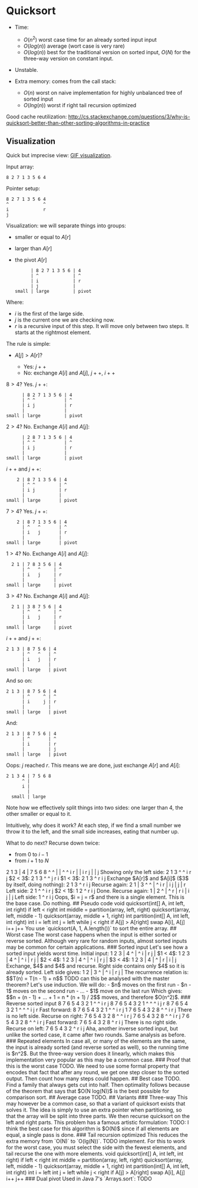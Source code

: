 # Quicksort

-   Time:

    - $O(n^2)$ worst case time for an already sorted input input
    - $O(log(n))$ average (wort case is very rare)
    - $O(log(n))$ best for the traditional version on sorted input, $O(N)$ for the three-way version on constant input.

-   Unstable.

-   Extra memory: comes from the call stack:

    -   $O(n)$ worst on naive implementation for highly unbalanced tree of sorted input
    -   $O(lng(n))$ worst if right tail recursion optimized

Good cache reutilization: <http://cs.stackexchange.com/questions/3/why-is-quicksort-better-than-other-sorting-algorithms-in-practice>

## Visualization

Quick but imprecise view: [GIF visualization](http://upload.wikimedia.org/wikipedia/commons/6/6a/Sorting_quicksort_anim.gif).

Input array:

    8 2 7 1 3 5 6 4

Pointer setup:

    8 2 7 1 3 5 6 4
    ^             ^
    i             r
    j

Visualization: we will separate things into groups:

-   smaller or equal to $A[r]$

-   larger than $A[r]$

-   the pivot $A[r]$

              | 8 2 7 1 3 5 6 | 4
              | ^             | ^
              | i             | r
              | j             |
        small | large         | pivot


Where:

- $i$ is the first of the large side.
- $j$ is the current one we are checking now.
- $r$ is a recursive input of this step. It will move only between two steps. It starts at the rightmost element.

The rule is simple:

-   $A[j] > A[r]$?

    - Yes:  $j++$
    - No: exchange $A[i]$ and $A[j]$, $j++$, $i++$

$8 > 4$? Yes. $j++$:

          | 8 2 7 1 3 5 6 | 4
          | ^ ^           | ^
          | i j           | r
          |               |
    small | large         | pivot

$2 > 4$? No. Exchange $A[i]$ and $A[j]$:

          | 2 8 7 1 3 5 6 | 4
          | ^ ^           | ^
          | i j           | r
          |               |
    small | large         | pivot

$i++$ and $j++$:

        2 | 8 7 1 3 5 6 | 4
          | ^ ^         | ^
          | i j         | r
          |             |
    small | large       | pivot

$7 > 4$? Yes. $j++$:

        2 | 8 7 1 3 5 6 | 4
          | ^   ^       | ^
          | i   j       | r
          |             |
    small | large       | pivot

$1 > 4$? No. Exchange $A[i]$ and $A[j]$:

      2 1 | 7 8 3 5 6 | 4
          | ^   ^     | ^
          | i   j     | r
          |           |
    small | large     | pivot

$3 > 4$? No. Exchange $A[i]$ and $A[j]$:

      2 1 | 3 8 7 5 6 | 4
          | ^   ^     | ^
          | i   j     | r
          |           |
    small | large     | pivot

$i++$ and $j++$:

    2 1 3 | 8 7 5 6 | 4
          | ^   ^   | ^
          | i   j   | r
          |         |
    small | large   | pivot

And so on:

    2 1 3 | 8 7 5 6 | 4
          | ^     ^ | ^
          | i     j | r
          |         |
    small | large   | pivot

And:

    2 1 3 | 8 7 5 6 | 4
          | ^       | ^
          | i       | r
          |         | j
    small | large   | pivot

Oops: $j$ reached $r$. This means we are done, just exchange $A[r]$ and $A[i]$:

    2 1 3 4 | 7 5 6 8
          ^ |
          i |
            |
      small | large

Note how we effectively split things into two sides: one larger than $4$, the other smaller or equal to it.

Intuitively, why does it work? At each step, if we find a small number we throw it to the left, and the small side increases, eating that number up.

What to do next? Recurse down twice:

- from $0$ to $i - 1$
- from $i + 1$ to $N$

<!-- --!>

    2 1 3 | 4 | 7 5 6 8
    ^   ^ |   | ^     ^
    i   r |   | i     r
    j     |   | j

Showing only the left side:

    2 1 3
    ^   ^
    i   r
    j

$2 < 3$:

    2 1 3
      ^ ^
      j r
      i

$1 < 3$:

    2 1 3
        ^
        r
        i
        j

Exchange $A[r]$ and $A[i]$ ($3$ by itself, doing nothing):

    2 1 3
        ^
        r
        i
        j

Recurse again:

    2 1 | 3
    ^ ^ | ^
    i r | i
    j   | j
        | r

Left side:

    2 1
    ^ ^
    i r
    j

$2 < 1$:

    1 2
      ^
      r
      i
      j

Done. Recurse again:

    1 | 2
    ^ | ^
    r | r
    i | i
    j | j

Left side:

    1
    ^
    r
    i
    j

Oops, $i = j = r$ and there is a single element. This is the base case. Do nothing.

## Pseudo code

    void quicksort(int[] A, int left, int right)
        if left < right
            int middle = partition(array, left, right)
            quicksort(array, left, middle - 1)
            quicksort(array, middle + 1, right)

    int partition(int[] A, int left, int right)
        int i = left
        int j = left
        while j < right
            if A[j] > A[right]
                swap A[i], A[j]
                i++
            j++

You use `quicksort(A, 1, A.length())` to sort the entire array.

## Worst case

The worst case happens when the input is either sorted or reverse sorted.

Although very rare for random inputs, almost sorted inputs may be common for certain applications.

### Sorted input

Let's see how a sorted input yields worst time.

Initial input:

    1 2 3 | 4
    ^     | ^
    i     | r
    j     |

$1 < 4$:

    1 2 3 | 4
      ^   | ^
      i   | r
      j   |

$2 < 4$:

    1 2 3 | 4
        ^ | ^
        i | r
        j |

$3 < 4$:

    1 2 3 | 4
          | ^
          | r
          | i
          | j

Exchange, $4$ and $4$ and recurse.

Right side contains only $4$ so it is already sorted.

Left side gives:

    1 2 | 3
    ^   | ^
    i   | r
    j   |

The recurrence relation is:

$$T(n) = T(n - 1) + n$$

TODO can this be analysed with the master theorem?

Let's use induction.

We will do:

- $n$       moves on the first  run
- $n - 1$   moves on the second run
- ...
- $1$       move  on the last   run

Which gives:

$$n + (n - 1) + ... + 1 = n * (n + 1) / 2$$

moves, and therefore $O(n^2)$.

### Reverse sorted input

    8 7 6 5 4 3 2 1
    ^             ^
    i             r
    j

    8 7 6 5 4 3 2 1
    ^ ^           ^
    i j           r

    8 7 6 5 4 3 2 1
    ^   ^         ^
    i   j         r

Fast forward:

    8 7 6 5 4 3 2 1
    ^             ^
    i             r
                  j

    1 7 6 5 4 3 2 8
    ^             ^
    i             r
                  j

There is no left side. Recurse on right:

    7 6 5 4 3 2 8
    ^           ^
    i           r
    j

    7 6 5 4 3 2 8
    ^           ^
    i           r
    j

    7 6 5 4 3 2 8
      ^         ^
      i         r
      j

Fast forward:

    7 6 5 4 3 2 8
                ^
                r
                i
                j

There is no right side. Recurse on left:

    7 6 5 4 3 2
              ^
              r
              i
              j

Aha, another inverse sorted input, but unlike the sorted case, it came after two rounds. Same analysis as before.

### Repeated elements

In case all, or many of the elements are the same, the input is already sorted (and reverse sorted as well), so the running time is $n^2$.

But the three-way version does it linearly, which makes this implementation very popular as this may be a common case.

### Proof that this is the worst case

TODO. We need to use some formal property that encodes that fact that after any round, we get one step closer to the sorted output. Then count how many steps could happen.

## Best case

TODO. Find a family that always gets cut into half. Then optimality follows because of the theorem that says that $O(N log(N))$ is the best possible for comparison sort.

## Average case

TODO.

## Variants

### Three-way

This may however be a common case, so that a variant of quicksort exists that solves it.

The idea is simply to use an extra pointer when partitioning, so that the array will be split into three parts.

We then recurse quicksort on the left and right parts.

This problem has a famous artistic formulation: <http://en.wikipedia.org/wiki/Dutch_national_flag_problem>

TODO: I think the best case for this algorithm is $O(N)$ since if all elements are equal, a single pass is done.

### Tail recursion optimized

This reduces the extra memory from `O(N)` to `O(lg(N))`.

TODO implement. For this to work for the worst case, you must select the side with the fewest elements, and tail recurse the one with more elements.

    void quicksort(int[] A, int left, int right)
        if left < right
            int middle = partition(array, left, right)
            quicksort(array, left, middle - 1)
            quicksort(array, middle + 1, right)

    int partition(int[] A, int left, int right)
        int i = left
        int j = left
        while j < right
            if A[j] > A[right]
                swap A[i], A[j]
                i++
            j++

### Dual pivot

Used in Java 7's `Arrays.sort`: <http://docs.oracle.com/javase/7/docs/api/java/util/Arrays.html#sort%28byte[]%29>

TODO

